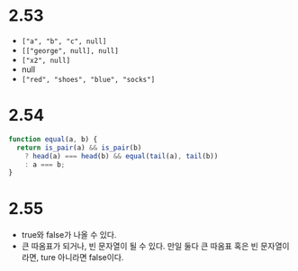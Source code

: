# 2.53

- `["a", "b", "c", null]`
- `[["george", null], null]`
- `["x2", null]`
- null
- `["red", "shoes", "blue", "socks"]`

# 2.54

```js
function equal(a, b) {
  return is_pair(a) && is_pair(b)
    ? head(a) === head(b) && equal(tail(a), tail(b))
    : a === b;
}
```

# 2.55

- true와 false가 나올 수 있다.
- 큰 따옴표가 되거나, 빈 문자열이 될 수 있다. 만일 둘다 큰 따옴표 혹은 빈 문자열이라면, ture 아니라면 false이다.
